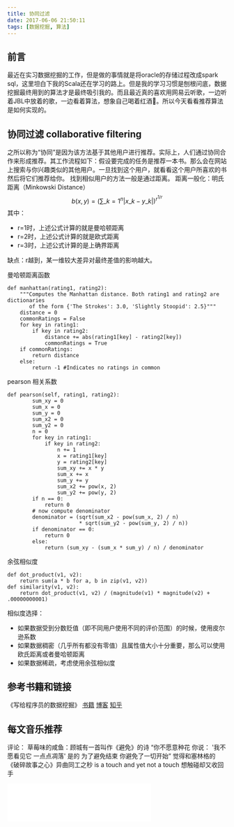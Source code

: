 ```yaml
---
title: 协同过滤
date: 2017-06-06 21:50:11
tags: [数据挖掘, 算法]
---
```


## 前言
最近在实习数据挖掘的工作，但是做的事情就是将oracle的存储过程改成spark sql，这里坦白下我的Scala还在学习的路上。但是我的学习习惯是刨根问底，数据挖掘最终用到的算法才是最终吸引我的。而且最近真的喜欢用网易云听歌，一边听着JBL中放着的歌，一边看着算法，想象自己喝着红酒🍷。所以今天看看推荐算法是如何实现的。

## 协同过滤 collaborative filtering
之所以称为“协同”是因为该方法基于其他用户进行推荐。实际上，人们通过协同合作来形成推荐。其工作流程如下：假设要完成的任务是推荐一本书。那么会在网站上搜索与你兴趣类似的其他用户。一旦找到这个用户，就看看这个用户所喜欢的书然后将它们推荐给你。
找到相似用户的方法一般是通过距离。
距离一般化：明氏距离（Minkowski Distance）
$$b(x,y)=(\sum\_{k=1}^{n} |x\_{k}-y\_{k}|)^{r^{1/r}}$$
其中：
* r=1时，上述公式计算的就是曼哈顿距离
* r=2时，上述公式计算的就是欧式距离
* r=3时，上述公式计算的是上确界距离

缺点：r越到，某一维较大差异对最终差值的影响越大。

曼哈顿距离函数
```
def manhattan(rating1, rating2):
    """Computes the Manhattan distance. Both rating1 and rating2 are dictionaries
       of the form {'The Strokes': 3.0, 'Slightly Stoopid': 2.5}"""
    distance = 0
    commonRatings = False 
    for key in rating1:
        if key in rating2:
            distance += abs(rating1[key] - rating2[key])
            commonRatings = True
    if commonRatings:
        return distance
    else:
        return -1 #Indicates no ratings in common
```

pearson 相关系数
```
def pearson(self, rating1, rating2):
        sum_xy = 0
        sum_x = 0
        sum_y = 0
        sum_x2 = 0
        sum_y2 = 0
        n = 0
        for key in rating1:
            if key in rating2:
                n += 1
                x = rating1[key]
                y = rating2[key]
                sum_xy += x * y
                sum_x += x
                sum_y += y
                sum_x2 += pow(x, 2)
                sum_y2 += pow(y, 2)
        if n == 0:
            return 0
        # now compute denominator
        denominator = (sqrt(sum_x2 - pow(sum_x, 2) / n)
                       * sqrt(sum_y2 - pow(sum_y, 2) / n))
        if denominator == 0:
            return 0
        else:
            return (sum_xy - (sum_x * sum_y) / n) / denominator
```

余弦相似度
```
def dot_product(v1, v2):
    return sum(a * b for a, b in zip(v1, v2))
def similarity(v1, v2):
    return dot_product(v1, v2) / (magnitude(v1) * magnitude(v2) + .00000000001)
```

相似度选择：
* 如果数据受到分数贬值（即不同用户使用不同的评价范围）的时候，使用皮尔逊系数
* 如果数据稠密（几乎所有都没有零值）且属性值大小十分重要，那么可以使用欧氏距离或者曼哈顿距离
* 如果数据稀疏，考虑使用余弦相似度

<!-- more -->

## 参考书籍和链接
《写给程序员的数据挖掘》
[书籍](http://guidetodatamining.com/)
[博客](http://www.cnblogs.com/luchen927/archive/2012/02/01/2325360.html)
[知乎](https://www.zhihu.com/question/19971859)

## 每文音乐推荐
评论：
草莓味的咸鱼：顾城有一首叫作《避免》的诗
“你不愿意种花
你说：
'我不愿看见它
一点点凋落'
是的
为了避免结束
你避免了一切开始”
觉得和塞林格的《破碎故事之心》异曲同工之秒
is a touch and yet not a touch
想触碰却又收回手

<iframe frameborder="no" border="0" marginwidth="0" marginheight="0" width=330 height=86 src="//music.163.com/outchain/player?type=2&id=36307219&auto=1&height=66"></iframe>